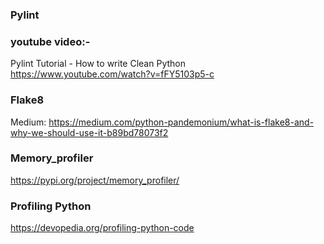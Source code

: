 ### Pylint  

### youtube video:-  
Pylint Tutorial - How to write Clean Python  
https://www.youtube.com/watch?v=fFY5103p5-c  

### Flake8  
Medium: https://medium.com/python-pandemonium/what-is-flake8-and-why-we-should-use-it-b89bd78073f2  

### Memory_profiler
https://pypi.org/project/memory_profiler/

### Profiling Python
https://devopedia.org/profiling-python-code

